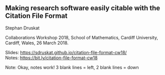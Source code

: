 ## Making research software easily citable with the Citation File Format

Stephan Druskat

Collaborations Workshop 2018, School of Mathematics, Cardiff University, Cardiff, Wales, 26 March 2018.

Slides: https://sdruskat.github.io/citation-file-format-cw18/  
Notes: https://bit.ly/citation-file-format-cw18

Note:
Okay, notes work! 3 blank lines = left, 2 blank lines = down



